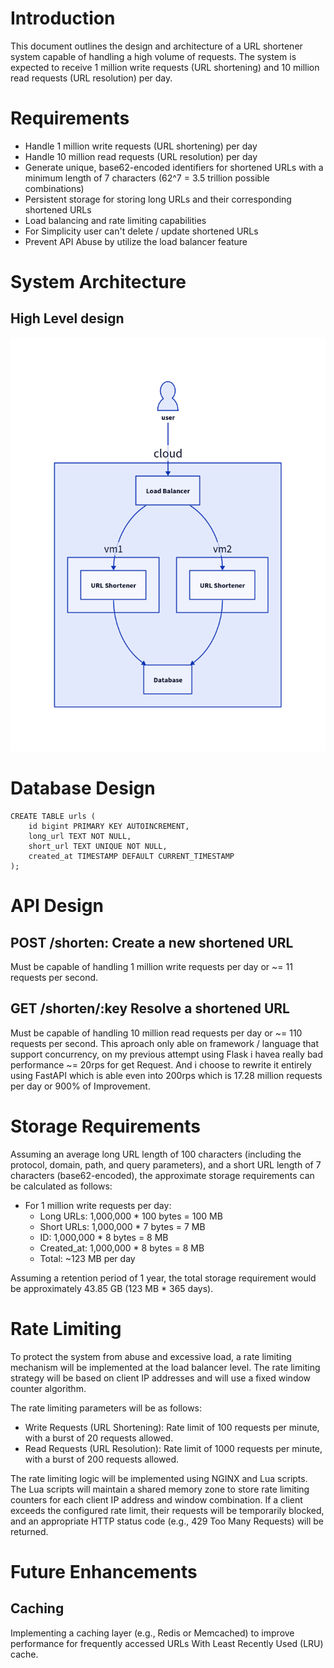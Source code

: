 # Introduction
This document outlines the design and architecture of a URL shortener system capable of handling a high volume of requests. The system is expected to receive 1 million write requests (URL shortening) and 10 million read requests (URL resolution) per day.

# Requirements
- Handle 1 million write requests (URL shortening) per day
- Handle 10 million read requests (URL resolution) per day
- Generate unique, base62-encoded identifiers for shortened URLs with a minimum length of 7 characters (62^7 = 3.5 trillion possible combinations)
- Persistent storage for storing long URLs and their corresponding shortened URLs
- Load balancing and rate limiting capabilities
- For Simplicity user can't delete / update shortened URLs
- Prevent API Abuse by utilize the load balancer feature

# System Architecture
## High Level design
![Figure 1](./assets/urlshortener.png)

# Database Design
```
CREATE TABLE urls (
    id bigint PRIMARY KEY AUTOINCREMENT,
    long_url TEXT NOT NULL,
    short_url TEXT UNIQUE NOT NULL,
    created_at TIMESTAMP DEFAULT CURRENT_TIMESTAMP
);
```

# API Design
## POST /shorten: Create a new shortened URL
Must be capable of handling 1 million write requests per day or ~= 11 requests per second. 
  
## GET /shorten/:key Resolve a shortened URL
Must be capable of handling 10 million read requests per day or ~= 110 requests per second. This aproach only able on framework / language that support concurrency, on my previous attempt using Flask i havea really bad performance ~= 20rps for get Request. And i choose to rewrite it entirely using FastAPI which is able even into 200rps which is 17.28 million requests per day or 900% of Improvement.

# Storage Requirements
Assuming an average long URL length of 100 characters (including the protocol, domain, path, and query parameters), and a short URL length of 7 characters (base62-encoded), the approximate storage requirements can be calculated as follows:

- For 1 million write requests per day:
	- Long URLs: 1,000,000 * 100 bytes = 100 MB
	- Short URLs: 1,000,000 * 7 bytes = 7 MB
	- ID: 1,000,000 * 8 bytes = 8 MB
	- Created_at: 1,000,000 * 8 bytes = 8 MB
	- Total: ~123 MB per day

Assuming a retention period of 1 year, the total storage requirement would be approximately 43.85 GB (123 MB * 365 days).

# Rate Limiting
To protect the system from abuse and excessive load, a rate limiting mechanism will be implemented at the load balancer level. The rate limiting strategy will be based on client IP addresses and will use a fixed window counter algorithm.

The rate limiting parameters will be as follows:
- Write Requests (URL Shortening): Rate limit of 100 requests per minute, with a burst of 20 requests allowed.
- Read Requests (URL Resolution): Rate limit of 1000 requests per minute, with a burst of 200 requests allowed.

The rate limiting logic will be implemented using NGINX and Lua scripts. The Lua scripts will maintain a shared memory zone to store rate limiting counters for each client IP address and window combination.
If a client exceeds the configured rate limit, their requests will be temporarily blocked, and an appropriate HTTP status code (e.g., 429 Too Many Requests) will be returned.

# Future Enhancements
## Caching
Implementing a caching layer (e.g., Redis or Memcached) to improve performance for frequently accessed URLs With Least Recently Used (LRU) cache.
